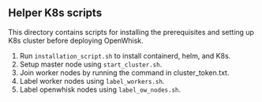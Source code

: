 ## Helper K8s scripts

This directory contains scripts for installing the prerequisites and setting up K8s cluster before deploying OpenWhisk.

1. Run `installation_script.sh` to install containerd, helm, and K8s.
2. Setup master node using `start_cluster.sh`.
3. Join worker nodes by running the command in cluster_token.txt.
4. Label worker nodes using `label_workers.sh`.
5. Label openwhisk nodes using `label_ow_nodes.sh`.  

